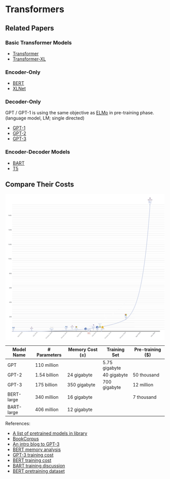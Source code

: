 # Transformers

## Related Papers

### Basic Transformer Models
* [Transformer](https://arxiv.org/abs/1706.03762)
* [Transformer-XL](https://arxiv.org/abs/1901.02860)

### Encoder-Only
* [BERT](https://arxiv.org/abs/1810.04805)
* [XLNet](https://arxiv.org/abs/1906.08237)

### Decoder-Only
GPT / GPT-1 is using the same objective as [ELMo](https://arxiv.org/abs/1802.05365) in pre-training phase. (language model, LM; single directed)
* [GPT-1](https://s3-us-west-2.amazonaws.com/openai-assets/research-covers/language-unsupervised/language_understanding_paper.pdf)
* [GPT-2](https://d4mucfpksywv.cloudfront.net/better-language-models/language_models_are_unsupervised_multitask_learners.pdf)
* [GPT-3](https://arxiv.org/abs/2005.14165)

### Encoder-Decoder Models
* [BART](https://arxiv.org/abs/1910.13461)
* [T5](https://arxiv.org/pdf/1910.10683.pdf)

## Compare Their Costs

![Compare Cost](./compare_cost.png)

| Model Name | # Parameters | Memory Cost (≥) | Training Set  | Pre-training ($) |
|------------|--------------|-----------------|---------------|------------------|
| GPT        | 110 million  |                 | 5.75 gigabyte |                  |
| GPT-2      | 1.54 billion | 24 gigabyte     | 40 gigabyte   | 50 thousand      |
| GPT-3      | 175 billion  | 350 gigabyte    | 700 gigabyte  | 12 million       |
| BERT-large | 340 million  | 16 gigabyte     |               | 7 thousand       |
| BART-large | 406 million  | 12 gigabyte     |               |                  |

References:
* [A list of pretrained models in library](https://huggingface.co/transformers/pretrained_models.html)
* [BookCorpus](https://huggingface.co/datasets/bookcorpus)
* [An intro blog to GPT-3](https://samcash.substack.com/p/-laymans-guide-to-language-models)
* [BERT memory analysis](https://krishansubudhi.github.io/deeplearning/2019/09/20/BertMemoryAnalysis.html)
* [GPT-3 training cost](https://towardsdatascience.com/the-future-of-ai-is-decentralized-848d4931a29a#:~:text=Training%20GPT%2D3%20reportedly%20cost,way%20to%20train%20a%20model%3F&text=Artificial%20intelligence%20is%20a%20commodity,Google%2C%20Baidu%2C%20and%20Facebook%C2%B2.)
* [BERT training cost](https://dl.acm.org/doi/fullHtml/10.1145/3381831#:~:text=BERT%2Dlarge%20was%20trained%20on,an%20estimated%20cost%20of%20%2425%2C000.)
* [BART training discussion](https://github.com/pytorch/fairseq/issues/2731)
* [BERT pretraining dataset](https://d2l.ai/chapter_natural-language-processing-pretraining/bert-dataset.html)

